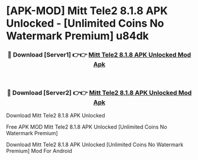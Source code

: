 # [APK-MOD] Mitt Tele2 8.1.8 APK Unlocked - [Unlimited Coins No Watermark Premium] u84dk



<div align="center">
<h3>🔴 Download [Server1] 👉👉 <a href="https://momento.my/?title=Mitt_Tele2_8.1.8_APK_Unlocked">Mitt Tele2 8.1.8 APK Unlocked Mod Apk</a></h3><br>

<h3>🔴 Download [Server2] 👉👉 <a href="https://momento.my/?title=Mitt_Tele2_8.1.8_APK_Unlocked">Mitt Tele2 8.1.8 APK Unlocked Mod Apk</a></h3>
</div>



Download Mitt Tele2 8.1.8 APK Unlocked 

Free APK MOD Mitt Tele2 8.1.8 APK Unlocked [Unlimited Coins No Watermark Premium]

Download Mitt Tele2 8.1.8 APK Unlocked [Unlimited Coins No Watermark Premium] Mod For Android
